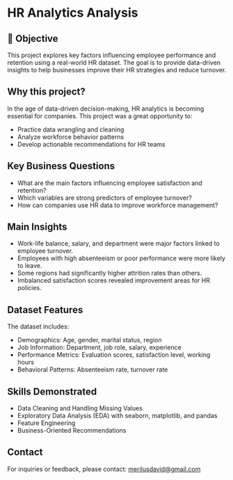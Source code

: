 # HR Analytics Analysis

## 🎯 Objective  
This project explores key factors influencing employee performance and retention using a real-world HR dataset. The goal is to provide data-driven insights to help businesses improve their HR strategies and reduce turnover.

## Why this project?

In the age of data-driven decision-making, HR analytics is becoming essential for companies. This project was a great opportunity to:

- Practice data wrangling and cleaning  
- Analyze workforce behavior patterns  
- Develop actionable recommendations for HR teams

## Key Business Questions

- What are the main factors influencing employee satisfaction and retention?  
- Which variables are strong predictors of employee turnover?  
- How can companies use HR data to improve workforce management?

## Main Insights

- Work-life balance, salary, and department were major factors linked to employee turnover.  
- Employees with high absenteeism or poor performance were more likely to leave.  
- Some regions had significantly higher attrition rates than others.  
- Imbalanced satisfaction scores revealed improvement areas for HR policies.

## Dataset Features

The dataset includes:

- Demographics: Age, gender, marital status, region  
- Job Information: Department, job role, salary, experience  
- Performance Metrics: Evaluation scores, satisfaction level, working hours  
- Behavioral Patterns: Absenteeism rate, turnover rate

## Skills Demonstrated

- Data Cleaning and Handling Missing Values  
- Exploratory Data Analysis (EDA) with seaborn, matplotlib, and pandas  
- Feature Engineering  
- Business-Oriented Recommendations

## Contact

For inquiries or feedback, please contact: merilusdavid@gmail.com

```

